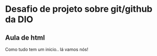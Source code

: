 # Desafio de projeto sobre git/github da DIO
## Aula de html
Como tudo tem um inicio..
lá vamos nós!
